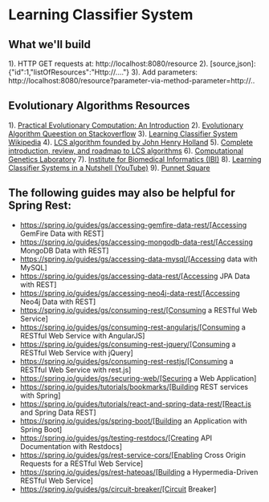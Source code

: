 # Learning Classifier System



## What we'll build

1). HTTP GET requests at: http://localhost:8080/resource
2). [source,json]: {"id":1,"listOfResources":"Http://...."}
3). Add parameters: http://localhost:8080/resource?parameter-via-method-parameter=http://..


## Evolutionary Algorithms Resources
1). [Practical Evolutionary Computation: An Introduction](https://blog.dandyer.co.uk/2009/01/20/practical-evolutionary-computation-an-introduction/)
2). [Evolutionary Algorithm Queestion on Stackoverflow](https://stackoverflow.com/questions/472030/cool-project-to-use-a-genetic-algorithm-for)
3). [Learning Classifier System Wikipedia](https://en.wikipedia.org/wiki/Learning_classifier_system")
4). [LCS algorithm founded by John Henry Holland](https://en.wikipedia.org/wiki/John_Henry_Holland)
5). [Complete introduction, review, and roadmap to LCS algorithms](https://dl.acm.org/doi/10.5555/1644490.1644491)
6). [Computational Genetics Laboratory](http://epistasis.org/)
7). [Institute for Biomedical Informatics (IBI)](http://upibi.org/)
8). [Learning Classifier Systems in a Nutshell (YouTube)](https://www.youtube.com/watch?v=CRge_cZ2cJc&t=57s)
9). [Punnet Square](https://en.wikipedia.org/wiki/Punnett_square)



## The following guides may also be helpful for Spring Rest:

* https://spring.io/guides/gs/accessing-gemfire-data-rest/[Accessing GemFire Data with REST]
* https://spring.io/guides/gs/accessing-mongodb-data-rest/[Accessing MongoDB Data with REST]
* https://spring.io/guides/gs/accessing-data-mysql/[Accessing data with MySQL]
* https://spring.io/guides/gs/accessing-data-rest/[Accessing JPA Data with REST]
* https://spring.io/guides/gs/accessing-neo4j-data-rest/[Accessing Neo4j Data with REST]
* https://spring.io/guides/gs/consuming-rest/[Consuming a RESTful Web Service]
* https://spring.io/guides/gs/consuming-rest-angularjs/[Consuming a RESTful Web Service with AngularJS]
* https://spring.io/guides/gs/consuming-rest-jquery/[Consuming a RESTful Web Service with jQuery]
* https://spring.io/guides/gs/consuming-rest-restjs/[Consuming a RESTful Web Service with rest.js]
* https://spring.io/guides/gs/securing-web/[Securing a Web Application]
* https://spring.io/guides/tutorials/bookmarks/[Building REST services with Spring]
* https://spring.io/guides/tutorials/react-and-spring-data-rest/[React.js and Spring Data REST]
* https://spring.io/guides/gs/spring-boot/[Building an Application with Spring Boot]
* https://spring.io/guides/gs/testing-restdocs/[Creating API Documentation with Restdocs]
* https://spring.io/guides/gs/rest-service-cors/[Enabling Cross Origin Requests for a RESTful Web Service]
* https://spring.io/guides/gs/rest-hateoas/[Building a Hypermedia-Driven RESTful Web Service]
* https://spring.io/guides/gs/circuit-breaker/[Circuit Breaker]

